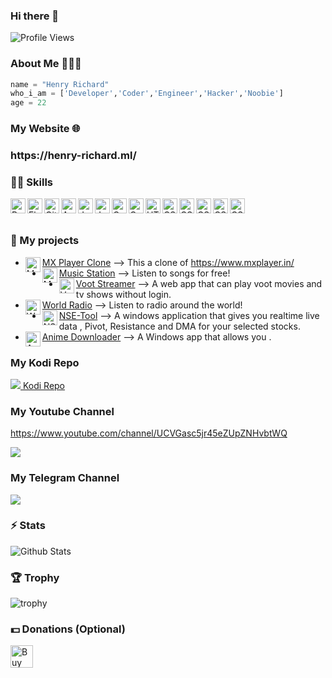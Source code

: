 ### Hi there 👋

![Profile Views](https://hits.seeyoufarm.com/api/count/incr/badge.svg?url=https://github.com/Eyepatch72/&title=Profile%20Views)

### About Me 🙋🏻‍♂️
```python
name = "Henry Richard"
who_i_am = ['Developer','Coder','Engineer','Hacker','Noobie']
age = 22
```
### My Website 🌐
<h3>
  https://henry-richard.ml/
</h3>

###  👨‍💻 Skills
<img align="left" alt="Python" width="24px" src="https://cdn.jsdelivr.net/npm/simple-icons@3.2.0/icons/python.svg" />
<img align="left" alt="Flask" width="24px" src="https://cdn.jsdelivr.net/npm/simple-icons@3.2.0/icons/flask.svg" />
<img align="left" alt="GitHub" width="24px" src="https://cdn.jsdelivr.net/npm/simple-icons@3.2.0/icons/github.svg" />
<img align="left" alt="Android" width="24px" src="https://cdn.jsdelivr.net/npm/simple-icons@3.2.0/icons/android.svg" />
<img align="left" alt="JavaScript" width="24px" src="https://cdn.jsdelivr.net/npm/simple-icons@3.2.0/icons/javascript.svg" />
<img align="left" alt="Java" width="24px" src="https://cdn.jsdelivr.net/npm/simple-icons@3.2.0/icons/java.svg" />
<img align="left" alt="C" width="24px" src="https://cdn.jsdelivr.net/npm/simple-icons@3.2.0/icons/c.svg" />
<img align="left" alt="C++" width="24px" src="https://cdn.jsdelivr.net/npm/simple-icons@3.2.0/icons/cplusplus.svg" />
<img align="left" alt="HTML" width="24px" src="https://cdn.jsdelivr.net/npm/simple-icons@3.2.0/icons/html5.svg" />
<img align="left" alt="CSS" width="24px" src="https://cdn.jsdelivr.net/npm/simple-icons@3.2.0/icons/css3.svg" />
<img align="left" alt="CSS" width="24px" src="https://cdn.jsdelivr.net/npm/simple-icons@3.2.0/icons/lua.svg" />
<img align="left" alt="CSS" width="24px" src="https://cdn.jsdelivr.net/npm/simple-icons@3.2.0/icons/powershell.svg" />
<img align="left" alt="CSS" width="24px" src="https://cdn.jsdelivr.net/npm/simple-icons@3.2.0/icons/godotengine.svg" />
<img align="left" alt="CSS" width="24px" src="https://cdn.jsdelivr.net/npm/simple-icons@3.2.0/icons/linux.svg" />

</br>
</br>

### 🚀 My projects
* <img align="left" alt="MX Player Clone" width="24px" src="https://img.icons8.com/doodle/480/000000/circled-play.png" /> [MX Player Clone](https://henry-richard.ml/MX-Player-Web/) --> This a clone of https://www.mxplayer.in/
* <img align="left" alt="Music Station" width="24px" src="https://img.icons8.com/bubbles/480/000000/apple-music.png" /> [Music Station](https://music-station-flask-app.vercel.app/home?lang=tamil) --> Listen to songs for free!
* <img align="left" alt="Voot Streamer" width="24px" src="https://i2.wp.com/my24hrshop.com/php_assets/uploads/2020/03/voot.png?fit=512%2C512&ssl=1" /> [Voot Streamer](https://henry-richard.ml/Voot-Streamer/) --> A web app that can play voot movies and tv shows without login.
* <img align="left" alt="World Radio" width="24px" src="https://img.icons8.com/doodle/480/000000/boombox.png" /> [World Radio](http://henry-richard.ml/World-Radio/) --> Listen to radio around the world!
* <img align="left" alt="NSE Tool" width="24px" src="https://seekvectorlogo.com/wp-content/uploads/2019/02/national-stock-exchange-of-india-nse-vector-logo.png" /> [NSE-Tool](https://henry-richard.ml/NSE-Tool-Stocks-Aerial-View/) --> A windows application that gives you realtime live data , Pivot, Resistance and DMA for your selected stocks.
* <img align="left" alt="Anime Downloader" width="24px" src="https://img.icons8.com/color/200/000000/naruto-sign.png" /> [Anime Downloader](https://henry-richard.ml/Anime-Downloader/) --> A Windows app that allows you .

### My Kodi Repo
<a href = 'https://henry-richard.ml/Kodi/'> <img src='https://img.icons8.com/plasticine/50/000000/kodi.png'> Kodi Repo</a>

### My Youtube Channel
https://www.youtube.com/channel/UCVGasc5jr45eZUpZNHvbtWQ

[![](https://img.shields.io/youtube/channel/subscribers/UCVGasc5jr45eZUpZNHvbtWQ?style=social)](https://www.youtube.com/channel/UCVGasc5jr45eZUpZNHvbtWQ)

### My Telegram Channel
[![](https://img.shields.io/badge/Telegram-Join%20Now-blue?style=for-the-badge&logo=Telegram)](https://t.me/hr_tools)

### ⚡️ Stats 
![Github Stats](https://github-stats-alpha.vercel.app/api/?username=henry-richard7)

### 🏆 Trophy 
![trophy](https://github-profile-trophy.vercel.app/?username=henry-richard7&theme=gruvbox)

### 💵 Donations (Optional) 
<a href='https://ko-fi.com/N4N4ACMBP' target='_blank'><img height='36' style='border:0px;height:36px;' src='https://cdn.ko-fi.com/cdn/kofi3.png?v=3' border='0' alt='Buy Me a Coffee at ko-fi.com' /></a>
